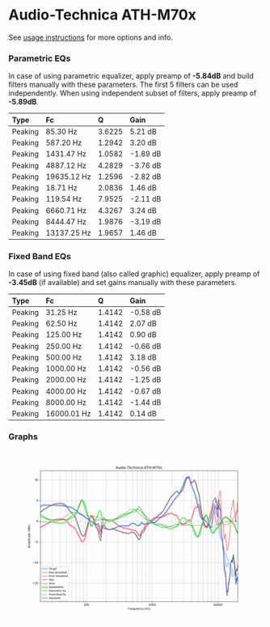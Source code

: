 # Audio-Technica ATH-M70x
See [usage instructions](https://github.com/jaakkopasanen/AutoEq#usage) for more options and info.

### Parametric EQs
In case of using parametric equalizer, apply preamp of **-5.84dB** and build filters manually
with these parameters. The first 5 filters can be used independently.
When using independent subset of filters, apply preamp of **-5.89dB**.

| Type    | Fc          |      Q | Gain     |
|:--------|:------------|:-------|:---------|
| Peaking | 85.30 Hz    | 3.6225 | 5.21 dB  |
| Peaking | 587.20 Hz   | 1.2942 | 3.20 dB  |
| Peaking | 1431.47 Hz  | 1.0582 | -1.89 dB |
| Peaking | 4887.12 Hz  | 4.2829 | -3.76 dB |
| Peaking | 19635.12 Hz | 1.2596 | -2.82 dB |
| Peaking | 18.71 Hz    | 2.0836 | 1.46 dB  |
| Peaking | 119.54 Hz   | 7.9525 | -2.11 dB |
| Peaking | 6660.71 Hz  | 4.3267 | 3.24 dB  |
| Peaking | 8444.47 Hz  | 1.9876 | -3.19 dB |
| Peaking | 13137.25 Hz | 1.9657 | 1.46 dB  |

### Fixed Band EQs
In case of using fixed band (also called graphic) equalizer, apply preamp of **-3.45dB**
(if available) and set gains manually with these parameters.

| Type    | Fc          |      Q | Gain     |
|:--------|:------------|:-------|:---------|
| Peaking | 31.25 Hz    | 1.4142 | -0.58 dB |
| Peaking | 62.50 Hz    | 1.4142 | 2.07 dB  |
| Peaking | 125.00 Hz   | 1.4142 | 0.90 dB  |
| Peaking | 250.00 Hz   | 1.4142 | -0.66 dB |
| Peaking | 500.00 Hz   | 1.4142 | 3.18 dB  |
| Peaking | 1000.00 Hz  | 1.4142 | -0.56 dB |
| Peaking | 2000.00 Hz  | 1.4142 | -1.25 dB |
| Peaking | 4000.00 Hz  | 1.4142 | -0.67 dB |
| Peaking | 8000.00 Hz  | 1.4142 | -1.44 dB |
| Peaking | 16000.01 Hz | 1.4142 | 0.14 dB  |

### Graphs
![](./Audio-Technica%20ATH-M70x.png)
